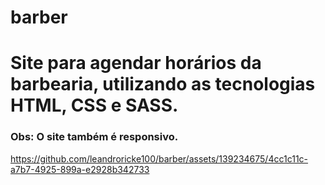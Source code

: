 # barber

<h1>Site para agendar horários da barbearia, utilizando as tecnologias HTML, CSS e SASS.</h1>
<h3>Obs: O site também é responsivo.</h3>

https://github.com/leandroricke100/barber/assets/139234675/4cc1c11c-a7b7-4925-899a-e2928b342733

